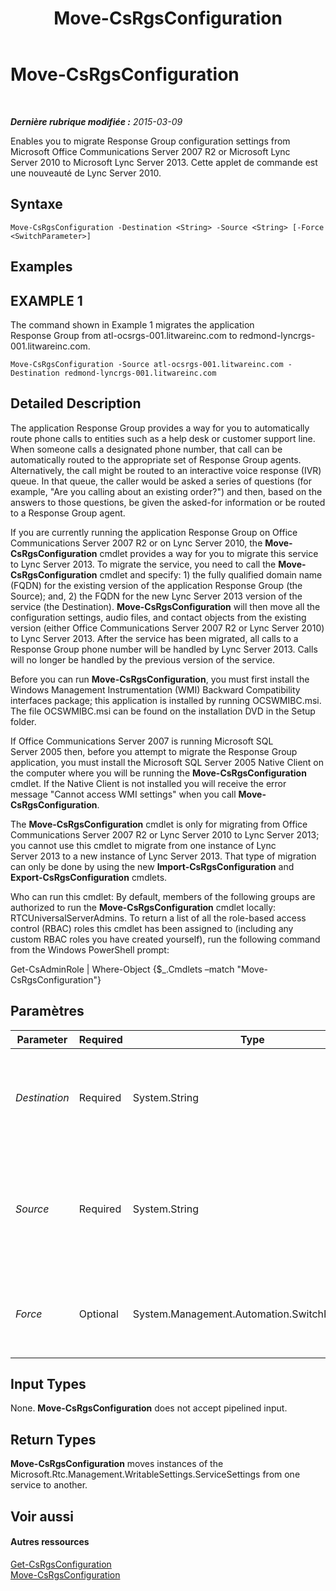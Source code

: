 ﻿---
title: Move-CsRgsConfiguration
TOCTitle: Move-CsRgsConfiguration
ms:assetid: 983eadb8-baee-41ba-bba4-2f2b01471250
ms:mtpsurl: https://technet.microsoft.com/fr-fr/library/Gg398782(v=OCS.15)
ms:contentKeyID: 49298232
ms.date: 05/20/2016
mtps_version: v=OCS.15
ms.translationtype: HT
---

# Move-CsRgsConfiguration

 

_**Dernière rubrique modifiée :** 2015-03-09_

Enables you to migrate Response Group configuration settings from Microsoft Office Communications Server 2007 R2 or Microsoft Lync Server 2010 to Microsoft Lync Server 2013. Cette applet de commande est une nouveauté de Lync Server 2010.

## Syntaxe

    Move-CsRgsConfiguration -Destination <String> -Source <String> [-Force <SwitchParameter>]

## Examples

## EXAMPLE 1

The command shown in Example 1 migrates the application Response Group from atl-ocsrgs-001.litwareinc.com to redmond-lyncrgs-001.litwareinc.com.

    Move-CsRgsConfiguration -Source atl-ocsrgs-001.litwareinc.com -Destination redmond-lyncrgs-001.litwareinc.com 

## Detailed Description

The application Response Group provides a way for you to automatically route phone calls to entities such as a help desk or customer support line. When someone calls a designated phone number, that call can be automatically routed to the appropriate set of Response Group agents. Alternatively, the call might be routed to an interactive voice response (IVR) queue. In that queue, the caller would be asked a series of questions (for example, "Are you calling about an existing order?") and then, based on the answers to those questions, be given the asked-for information or be routed to a Response Group agent.

If you are currently running the application Response Group on Office Communications Server 2007 R2 or on Lync Server 2010, the **Move-CsRgsConfiguration** cmdlet provides a way for you to migrate this service to Lync Server 2013. To migrate the service, you need to call the **Move-CsRgsConfiguration** cmdlet and specify: 1) the fully qualified domain name (FQDN) for the existing version of the application Response Group (the Source); and, 2) the FQDN for the new Lync Server 2013 version of the service (the Destination). **Move-CsRgsConfiguration** will then move all the configuration settings, audio files, and contact objects from the existing version (either Office Communications Server 2007 R2 or Lync Server 2010) to Lync Server 2013. After the service has been migrated, all calls to a Response Group phone number will be handled by Lync Server 2013. Calls will no longer be handled by the previous version of the service.

Before you can run **Move-CsRgsConfiguration**, you must first install the Windows Management Instrumentation (WMI) Backward Compatibility interfaces package; this application is installed by running OCSWMIBC.msi. The file OCSWMIBC.msi can be found on the installation DVD in the Setup folder.

If Office Communications Server 2007 is running Microsoft SQL Server 2005 then, before you attempt to migrate the Response Group application, you must install the Microsoft SQL Server 2005 Native Client on the computer where you will be running the **Move-CsRgsConfiguration** cmdlet. If the Native Client is not installed you will receive the error message "Cannot access WMI settings" when you call **Move-CsRgsConfiguration**.

The **Move-CsRgsConfiguration** cmdlet is only for migrating from Office Communications Server 2007 R2 or Lync Server 2010 to Lync Server 2013; you cannot use this cmdlet to migrate from one instance of Lync Server 2013 to a new instance of Lync Server 2013. That type of migration can only be done by using the new **Import-CsRgsConfiguration** and **Export-CsRgsConfiguration** cmdlets.

Who can run this cmdlet: By default, members of the following groups are authorized to run the **Move-CsRgsConfiguration** cmdlet locally: RTCUniversalServerAdmins. To return a list of all the role-based access control (RBAC) roles this cmdlet has been assigned to (including any custom RBAC roles you have created yourself), run the following command from the Windows PowerShell prompt:

Get-CsAdminRole | Where-Object {$\_.Cmdlets –match "Move-CsRgsConfiguration"}

## Paramètres


<table>
<colgroup>
<col style="width: 25%" />
<col style="width: 25%" />
<col style="width: 25%" />
<col style="width: 25%" />
</colgroup>
<thead>
<tr class="header">
<th>Parameter</th>
<th>Required</th>
<th>Type</th>
<th>Description</th>
</tr>
</thead>
<tbody>
<tr class="odd">
<td><p><em>Destination</em></p></td>
<td><p>Required</p></td>
<td><p>System.String</p></td>
<td><p>FQDN of the computer where the Lync Server 2013 application Response Group is to be hosted (the &quot;copy to&quot; location).</p></td>
</tr>
<tr class="even">
<td><p><em>Source</em></p></td>
<td><p>Required</p></td>
<td><p>System.String</p></td>
<td><p>FQDN of the pool where the Office Communications Server 2007 R2 or Lync Server 2010 application Response Group is currently hosted (the &quot;copy from&quot; location).</p></td>
</tr>
<tr class="odd">
<td><p><em>Force</em></p></td>
<td><p>Optional</p></td>
<td><p>System.Management.Automation.SwitchParameter</p></td>
<td><p>Suppresses the display of any non-fatal error message that might occur when running the command.</p></td>
</tr>
</tbody>
</table>


## Input Types

None. **Move-CsRgsConfiguration** does not accept pipelined input.

## Return Types

**Move-CsRgsConfiguration** moves instances of the Microsoft.Rtc.Management.WritableSettings.ServiceSettings from one service to another.

## Voir aussi

#### Autres ressources

[Get-CsRgsConfiguration](get-csrgsconfiguration.md)  
[Move-CsRgsConfiguration](move-csrgsconfiguration.md)

